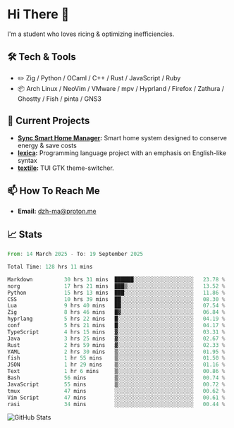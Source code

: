 # Hi There 👋
I'm a student who loves ricing & optimizing inefficiencies.
## 🛠️ Tech & Tools
- ✏️  Zig / Python / OCaml / C++ / Rust / JavaScript / Ruby
- 📦 Arch Linux / NeoVim / VMware / mpv / Hyprland / Firefox / Zathura / Ghostty / Fish / pinta / GNS3
## 🔭 Current Projects
- **[Sync Smart Home Manager](https://github.com/dzh-ma/sync):** Smart home system designed to conserve energy & save costs
- **[lexica](https://github.com/dzh-ma/lexica):** Programming language project with an emphasis on English-like syntax
- **[textile](https://github.com/dzh-ma/textile):** TUI GTK theme-switcher.
## 📫 How To Reach Me
- **Email:** [dzh-ma@proton.me](mailto:dzh-ma@proton.me)
## 📈 Stats
<!--START_SECTION:waka-->

```rust
From: 14 March 2025 - To: 19 September 2025

Total Time: 128 hrs 11 mins

Markdown          30 hrs 31 mins  ██████░░░░░░░░░░░░░░░░░░░   23.78 %
norg              17 hrs 21 mins  ███▒░░░░░░░░░░░░░░░░░░░░░   13.52 %
Python            15 hrs 13 mins  ███░░░░░░░░░░░░░░░░░░░░░░   11.86 %
CSS               10 hrs 39 mins  ██░░░░░░░░░░░░░░░░░░░░░░░   08.30 %
Lua               9 hrs 40 mins   ██░░░░░░░░░░░░░░░░░░░░░░░   07.54 %
Zig               8 hrs 46 mins   █▓░░░░░░░░░░░░░░░░░░░░░░░   06.84 %
hyprlang          5 hrs 22 mins   █░░░░░░░░░░░░░░░░░░░░░░░░   04.19 %
conf              5 hrs 21 mins   █░░░░░░░░░░░░░░░░░░░░░░░░   04.17 %
TypeScript        4 hrs 15 mins   ▓░░░░░░░░░░░░░░░░░░░░░░░░   03.31 %
Java              3 hrs 25 mins   ▓░░░░░░░░░░░░░░░░░░░░░░░░   02.67 %
Rust              2 hrs 59 mins   ▓░░░░░░░░░░░░░░░░░░░░░░░░   02.33 %
YAML              2 hrs 30 mins   ▒░░░░░░░░░░░░░░░░░░░░░░░░   01.95 %
fish              1 hr 55 mins    ▒░░░░░░░░░░░░░░░░░░░░░░░░   01.50 %
JSON              1 hr 29 mins    ▒░░░░░░░░░░░░░░░░░░░░░░░░   01.16 %
Text              1 hr 6 mins     ▒░░░░░░░░░░░░░░░░░░░░░░░░   00.86 %
Bash              56 mins         ▒░░░░░░░░░░░░░░░░░░░░░░░░   00.74 %
JavaScript        55 mins         ▒░░░░░░░░░░░░░░░░░░░░░░░░   00.72 %
tmux              47 mins         ░░░░░░░░░░░░░░░░░░░░░░░░░   00.62 %
Vim Script        47 mins         ░░░░░░░░░░░░░░░░░░░░░░░░░   00.61 %
rasi              34 mins         ░░░░░░░░░░░░░░░░░░░░░░░░░   00.44 %
```

<!--END_SECTION:waka-->

![GitHub Stats](https://github-readme-stats.vercel.app/api?username=dzh-ma&show_icons=true&theme=transparent)
